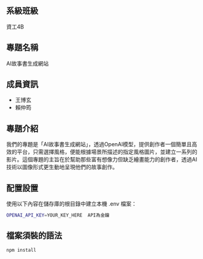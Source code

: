 ## 系級班級

資工4B

## 專題名稱

AI故事書生成網站

## 成員資訊

- 王博玄
- 賴仲筠

## 專題介紹

我們的專題是「AI故事書生成網站」，透過OpenAI模型，提供創作者一個簡單且高效的平台，只需選擇風格，便能根據場景所描述的指定風格圖片，並建立一系列的影片。這個專題的主旨在於幫助那些富有想像力但缺乏繪畫能力的創作者，透過AI技術以圖像形式更生動地呈現他們的故事創作。


## 配置設置

使用以下內容在儲存庫的根目錄中建立本機 .env 檔案：

```bash
OPENAI_API_KEY=YOUR_KEY_HERE  API為金鑰
```

## 檔案須裝的語法
```bash
npm install
```
